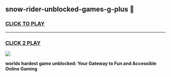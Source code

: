 
## snow-rider-unblocked-games-g-plus 👋
<h3>
<a href="https://premium.freeplayer.one?title=snow-rider-unblocked-games-g-plus&ref=14F">CLICK TO PLAY</a></h3>
<hr>

<h3>
<a href="https://premium.freeplayer.one?title=snow-rider-unblocked-games-g-plus&ref=14F">CLICK 2 PLAY</a>
  
</h3>

<a href="https://premium.freeplayer.one?title=snow-rider-unblocked-games-g-plus&ref=12F/"><img src="https://clearcache.store/games.png"></a>


**worlds hardest game unblocked: Your Gateway to Fun and Accessible Online Gaming**
